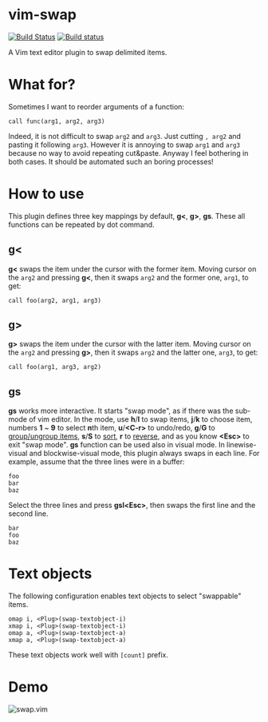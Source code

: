 vim-swap
============
[![Build Status](https://travis-ci.org/machakann/vim-swap.svg?branch=master)](https://travis-ci.org/machakann/vim-swap)
[![Build status](https://ci.appveyor.com/api/projects/status/iirgmyseg2f9xam9/branch/master?svg=true)](https://ci.appveyor.com/project/machakann/vim-swap/branch/master)

A Vim text editor plugin to swap delimited items.

# What for?
Sometimes I want to reorder arguments of a function:

```
call func(arg1, arg2, arg3)
```

Indeed, it is not difficult to swap `arg2` and `arg3`. Just cutting `, arg2` and pasting it following `arg3`. However it is annoying to swap `arg1` and `arg3` because no way to avoid repeating cut&paste. Anyway I feel bothering in both cases. It should be automated such an boring processes!

# How to use
This plugin defines three key mappings by default, **g<**, **g>**, **gs**. These all functions can be repeated by dot command.

## g<
**g<** swaps the item under the cursor with the former item. Moving cursor on the `arg2` and pressing **g<**, then it swaps `arg2` and the former one, `arg1`, to get:

```
call foo(arg2, arg1, arg3)
```

## g>
**g>** swaps the item under the cursor with the latter item. Moving cursor on the `arg2` and pressing **g>**, then it swaps `arg2` and the latter one, `arg3`, to get:
```
call foo(arg1, arg3, arg2)
```

## gs
**gs** works more interactive. It starts "swap mode", as if there was the sub-mode of vim editor. In the mode, use **h**/**l** to swap items, **j**/**k** to choose item, numbers **1** ~ **9** to select **n**th item, **u**/**\<C-r\>** to undo/redo, **g**/**G** to [group/ungroup items](https://imgur.com/kPJui7J.gif), **s**/**S** to [sort](https://imgur.com/TuzzV7d.gif), **r** to [reverse](https://imgur.com/WXOOPCW.gif), and as you know **\<Esc\>** to exit "swap mode". **gs** function can be used also in visual mode.  In linewise-visual and blockwise-visual mode, this plugin always swaps in each line. For example, assume that the three lines were in a buffer:


```
foo
bar
baz
```

Select the three lines and press **gsl\<Esc\>**, then swaps the first line and the second line.

```
bar
foo
baz
```


# Text objects

The following configuration enables text objects to select "swappable" items.

```vim
omap i, <Plug>(swap-textobject-i)
xmap i, <Plug>(swap-textobject-i)
omap a, <Plug>(swap-textobject-a)
xmap a, <Plug>(swap-textobject-a)
```

These text objects work well with `[count]` prefix.


# Demo
![swap.vim](http://art9.photozou.jp/pub/986/3080986/photo/232868997_org.v1453815504.gif)
